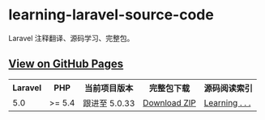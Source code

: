 # learning-laravel-source-code

Laravel 注释翻译、源码学习、完整包。

## [View on GitHub Pages](http://5-say.github.io/learning-laravel-source-code)

<table style="width: 40rem; margin: 0 auto;">
    <tr>
        <th>Laravel</th>
        <th>PHP</th>
        <th>当前项目版本</th>
        <th>完整包下载</th>
        <th>源码阅读索引</th>
    </tr>
    <tr>
        <td>5.0</td>
        <td>&gt;= 5.4</td>
        <td>跟进至 5.0.33</td>
        <td><a href="https://github.com/5-say/learning-laravel-source-code/archive/5.0.zip">Download ZIP</a></td>
        <td><a href="http://5-say.github.io/learning-laravel-source-code/5.0/index.html">Learning . . .</a></td>
    </tr>
</table>